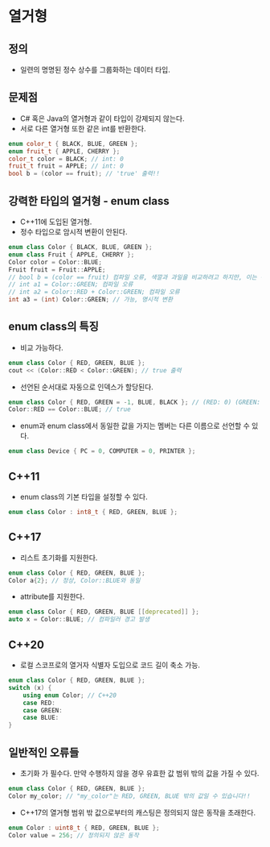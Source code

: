 # 열거형

## 정의
- 일련의 명명된 정수 상수를 그룹화하는 데이터 타입.

## 문제점
- C# 혹은 Java의 열거형과 같이 타입이 강제되지 않는다.
- 서로 다른 열거형 또한 같은 int를 반환한다.
```cpp
enum color_t { BLACK, BLUE, GREEN }; 
enum fruit_t { APPLE, CHERRY };
color_t color = BLACK; // int: 0
fruit_t fruit = APPLE; // int: 0
bool b = (color == fruit); // 'true' 출력!!
```

## 강력한 타입의 열거형 - enum class
- C++11에 도입된 열거형.
- 정수 타입으로 암시적 변환이 안된다.
```cpp
enum class Color { BLACK, BLUE, GREEN }; 
enum class Fruit { APPLE, CHERRY };
Color color = Color::BLUE;
Fruit fruit = Fruit::APPLE;
// bool b = (color == fruit) 컴파일 오류, 색깔과 과일을 비교하려고 하지만, 이는 전혀 다른 것들입니다.
// int a1 = Color::GREEN; 컴파일 오류
// int a2 = Color::RED + Color::GREEN; 컴파일 오류
int a3 = (int) Color::GREEN; // 가능, 명시적 변환
```

## enum class의 특징
- 비교 가능하다.
```cpp
enum class Color { RED, GREEN, BLUE };
cout << (Color::RED < Color::GREEN); // true 출력
```

- 선언된 순서대로 자동으로 인덱스가 할당된다.
```cpp
enum class Color { RED, GREEN = -1, BLUE, BLACK }; // (RED: 0) (GREEN: -1) (BLUE: 0) (BLACK: 1)
Color::RED == Color::BLUE; // true
```

- enum과 enum class에서 동일한 값을 가지는 멤버는 다른 이름으로 선언할 수 있다.
```cpp
enum class Device { PC = 0, COMPUTER = 0, PRINTER };
```

## C++11
- enum class의 기본 타입을 설정할 수 있다.
```cpp
enum class Color : int8_t { RED, GREEN, BLUE };
```

## C++17
- 리스트 초기화를 지원한다.
```cpp
enum class Color { RED, GREEN, BLUE }; 
Color a{2}; // 정상, Color::BLUE와 동일
```

- attribute를 지원한다.
```cpp
enum class Color { RED, GREEN, BLUE [[deprecated]] }; 
auto x = Color::BLUE; // 컴파일러 경고 발생
```

## C++20
- 로컬 스코프로의 열거자 식별자 도입으로 코드 길이 축소 가능.
```cpp
enum class Color { RED, GREEN, BLUE };
switch (x) {
    using enum Color; // C++20
    case RED:
    case GREEN:
    case BLUE:
}
```

## 일반적인 오류들
- 초기화 가 필수다. 만약 수행하지 않을 경우 유효한 값 범위 밖의 값을 가질 수 있다.
```cpp
enum class Color { RED, GREEN, BLUE };
Color my_color; // "my_color"는 RED, GREEN, BLUE 밖의 값일 수 있습니다!!
```

- C++17의 열거형 범위 밖 값으로부터의 캐스팅은 정의되지 않은 동작을 초래한다.
```cpp
enum Color : uint8_t { RED, GREEN, BLUE };
Color value = 256; // 정의되지 않은 동작
```
